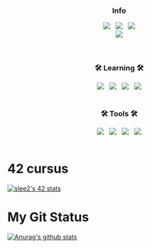 <h3 align="center"><b>Info</b></h3>

<p align="center">
<a href="https://companies.intra.42.fr/users/87024/resumes/5671" target="_blank"><img src="https://img.shields.io/badge/-42Seoul-000000?style=for-the-badge&logo=42&logoColor=FFFFFF"/></a> &nbsp
<a href="https://www.notion.so/afab4438e1914a85b95e33864877d85b?v=3b34da176faf42a0bcebd12f5ac69ea2" target="_blank"><img src="https://img.shields.io/badge/-Notion-000000?style=for-the-badge&logo=Notion&logoColor=FFFFFF"/></a> &nbsp
<a href="https://www.facebook.com/people/%EC%9D%B4%EC%8A%B9%EC%A3%BC/100002673633503/" target="_blank"><img src="https://img.shields.io/badge/-Facebook-000000?style=for-the-badge&logo=Facebook&logoColor=FFFFFF"/></a> </br>
<a href="https://velog.io/@seungju0000" target="_blank"><img src="https://img.shields.io/badge/-Velog-000000?style=for-the-badge&logo=V&logoColor=FFFFFF"/></a> </br>
</br>
</br>
<h3 align="center"><b>🛠 Learning 🛠</b></h3>
<p align="center">
<a target="_blank"><img src="https://img.shields.io/badge/-C-A8B9CC?style=for-the-badge&logo=C&logoColor=FFFFFF"/></a> &nbsp
<a target="_blank"><img src="https://img.shields.io/badge/-C++-00599C?style=for-the-badge&logo=c%2B%2B&logoColor=FFFFFF"/></a> &nbsp
<a target="_blank"><img src="https://img.shields.io/badge/-Java-007396?style=for-the-badge&logo=Java&logoColor=FFFFFF"/></a> &nbsp
<a target="_blank"><img src="https://img.shields.io/badge/-Spring-6DB33F?style=for-the-badge&logo=Spring&logoColor=FFFFFF"/></a>
  </br>
</br>
<h3 align="center"><b>🛠 Tools 🛠</b></h3>
<p align="center">
<a target="_blank"><img src="https://img.shields.io/badge/-Vim-019733?style=for-the-badge&logo=Vim&logoColor=FFFFFF"/></a> &nbsp
<a target="_blank"><img src="https://img.shields.io/badge/-VS Code-007ACC?style=for-the-badge&logo=Visual Studio Code&logoColor=FFFFFF"/></a> &nbsp
<a target="_blank"><img src="https://img.shields.io/badge/-IntelliJ IDEA-000000?style=for-the-badge&logo=IntelliJ IDEA&logoColor=FFFFFF"/></a> &nbsp
<a target="_blank"><img src="https://img.shields.io/badge/-Eclipse IDE-2C2255?style=for-the-badge&logo=Eclipse IDE&logoColor=FFFFFF"/></a>

</br>
</br>




# 42 cursus
[![slee2's 42 stats](https://badge42.herokuapp.com/api/stats/slee2?privacyEmail=true)](https://github.com/JaeSeoKim/badge42)


# My Git Status
[![Anurag's github stats](https://github-readme-stats.vercel.app/api?username=Lee-seungju&show_icons=true&theme=radical)](https://github.com/anuraghazra/github-readme-stats)

<!--
**Lee-seungju/Lee-seungju** is a ✨ _special_ ✨ repository because its `README.md` (this file) appears on your GitHub profile.

Here are some ideas to get you started:

- 🔭 I’m currently working on ...
- 🌱 I’m currently learning ...
- 👯 I’m looking to collaborate on ...
- 🤔 I’m looking for help with ...
- 💬 Ask me about ...
- 📫 How to reach me: ...
- 😄 Pronouns: ...
- ⚡ Fun fact: ...
-->
